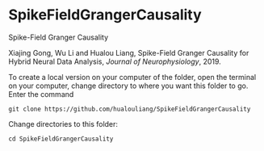 # SpikeFieldGrangerCausality
Spike-Field Granger Causality

Xiajing Gong, Wu Li and Hualou Liang, Spike-Field Granger Causality for Hybrid Neural Data Analysis, *Journal of Neurophysiology*, 2019.

To create a local version on your computer of the folder, open the terminal on your computer, change directory to where you want this folder to go. Enter the command

    git clone https://github.com/hualouliang/SpikeFieldGrangerCausality
    
Change directories to this folder:

    cd SpikeFieldGrangerCausality
    
    
